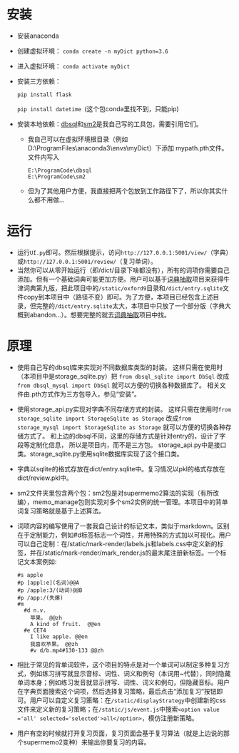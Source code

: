 # 安装
- 安装anaconda

- 创建虚拟环境：
    `conda create -n myDict python=3.6`
    
- 进入虚拟环境：
    `conda activate myDict`
    
- 安装三方依赖：

    `pip install flask`
    
    `pip install datetime `(这个包conda里找不到，只能pip)
    
- 安装本地依赖：[dbsql](https://github.com/Zhuo-Ren/dbsql.git)和[sm2](https://github.com/Zhuo-Ren/sm2)是我自己写的工具包，需要引用它们。
    - 我自己可以在虚拟环境根目录（例如D:\ProgramFiles\anaconda3\envs\myDict）下添加
      mypath.pth文件。文件内写入
      ```
      E:\ProgramCode\dbsql
      E:\ProgramCode\sm2
      ```
    - 但为了其他用户方便，我直接把两个包放到工作路径下了，所以你其实什么都不用做...

# 运行
- 运行`UI.py`即可。然后根据提示，访问`http://127.0.0.1:5001/view/`（字典）或`http://127.0.0.1:5001/review/`（复习单词）。
- 当然你可以从零开始运行（即/dict/目录下啥都没有），所有的词项你需要自己添加。但有一个基础词典可能更加方便。用户可以基于[词典抽取](https://github.com/Zhuo-Ren/Oxford9Extraction)项目来获得牛津词典第九版，把此项目中的`/static/oxford9`目录和`/dict/entry.sqlite`文件copy到本项目中（路径不变）即可。为了方便，本项目已经包含上述目录，但完整的`/dict/entry.sqlite`太大，本项目中只放了一个部分版（字典大概到abandon...）。想要完整的就去[词典抽取](https://github.com/Zhuo-Ren/Oxford9Extraction)项目中找。

# 原理
* 使用自己写的dbsql库来实现对不同数据库类型的封装。
  这样只需在使用时（本项目中是storage_sqlite.py）把
  `from dbsql_sqlite import DbSql`
  改成`from dbsql_mysql import DbSql`
  就可以方便的切换各种数据库了。 
  相关文件由.pth方式作为三方包导入，参见“安装”。
* 使用storage_api.py实现对字典不同存储方式的封装。
  这样只需在使用时`from storage_sqlite import StorageSqlite as Storage`
  改成`from storage_mysql import StorageSqlite as Storage`
  就可以方便的切换各种存储方式了。 
  和上边的dbsql不同，这里的存储方式是针对entry的，设计了字段等定制化信息，
  所以是项目内，而不是三方包。
  storage_api.py中是接口类。storage_sqlite.py使用sqlite数据库实现了这个接口类。
* 字典以sqlite的格式存放在dict/entry.sqlite中。复习情况以pkl的格式存放在dict/review.pkl中。
* sm2文件夹里包含两个包：sm2包是对supermemo2算法的实现（有所改编），memo_manage包则实现对多个sm2实例的统一管理。本项目中的背单词复习策略就是基于上述算法。
* 词项内容的编写使用了一套我自己设计的标记文本，类似于markdown。区别在于定制能力，例如#d标签标志一个词性，并用特殊的方式加以可视化。用户可以自己定制：在/static/mark-render/labels.js和labels.css中定义新的标签，并在/static/mark-render/mark_render.js的最末尾注册新标签。一个标记文本案例如:
    ```
    #s apple
    #p [appl:e](名词)@@A
    #p /apple:3/(动词)@@B
    #p /app:/(失爆)
    #m
      #d n.v.
        苹果。 @@zh
        A kind of fruit.  @@en
      #e CET4
        I like apple. @@en
        我喜欢苹果。 @@zh
        #v d/b.mp4#130-133 @@zh
    ```
* 相比于常见的背单词软件，这个项目的特点是对一个单词可以制定多种复习方式，例如练习拼写就显示音标、词性、词义和例句（本词用~代替），同时隐藏单词本身；例如练习发音就显示拼写、词性、词义和例句，但隐藏音标。用户在字典页面搜索这个词项，然后选择复习策略，最后点击“添加复习”按钮即可。用户可以自定义复习策略：在`/static/displayStrategy`中创建新的css文件来定义新的复习策略；在`/static/js/event.js`中搜索`<option value ='all' selected='selected'>all</option>`，模仿注册新策略。

* 用户有空的时候就打开复习页面，复习页面会基于复习算法（就是上边说的那个supermemo2变种）来输出你要复习的内容。